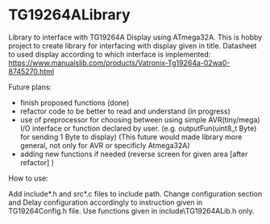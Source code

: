 # TG19264ALibrary
Library to interface with TG19264A Display using ATmega32A.
This is hobby project to create library for interfacing with display given in title.
Datasheet to used display according to which interface is implemented: https://www.manualslib.com/products/Vatronix-Tg19264a-02wa0-8745270.html

Future plans:
  - finish proposed functions (done)
  - refactor code to be better to read and understand (in progress)
  - use of preprocessor for choosing between using simple AVR(tiny/mega) I/O interface or function declared by user. (e.g. outputFun(uint8_t Byte) for sending 1 Byte to display)
    (This future would made library more general, not only for AVR or specificly Atmega32A)
  - adding new functions if needed (reverse screen for given area [after refactor] )

How to use:

  Add include\*.h and src\*.c files to include path.
  Change configuration section and Delay configuration accordingly to instruction given in TG19264Config.h file.
  Use functions given in include\TG19264ALib.h only.
